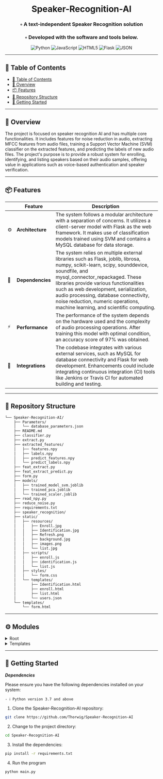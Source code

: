 <div align="center">
<h1 align="center">
<br>Speaker-Recognition-AI
</h1>
<h3>◦ A text-independent Speaker Recognition solution  </h3>
<h3>◦ Developed with the software and tools below.</h3>

<p align="center">
    
<img src="https://img.shields.io/badge/Python-3776AB.svg?style&logo=Python&logoColor=white" alt="Python" />
<img src="https://img.shields.io/badge/JavaScript-F7DF1E.svg?style&logo=JavaScript&logoColor=black" alt="JavaScript" />
<img src="https://img.shields.io/badge/HTML5-E34F26.svg?style&logo=HTML5&logoColor=white" alt="HTML5" />
<img src="https://img.shields.io/badge/Flask-000000.svg?style&logo=Flask&logoColor=white" alt="Flask" />
<img src="https://img.shields.io/badge/JSON-000000.svg?style&logo=JSON&logoColor=white" alt="JSON" />
</p>
</div>

---

## 📖 Table of Contents
- [📖 Table of Contents](#-table-of-contents)
- [📍 Overview](#-overview)
- [📦 Features](#-features)
- [📂 Repository Structure](#-repository-structure)
- [🚀 Getting Started](#-getting-started)

---


## 📍 Overview

The project is focused on speaker recognition AI and has multiple core functionalities. It includes features for noise reduction in audio, extracting MFCC features from audio files, training a Support Vector Machine (SVM) classifier on the extracted features, and predicting the labels of new audio files. The project's purpose is to provide a robust system for enrolling, identifying, and listing speakers based on their audio samples, offering value in applications such as voice-based authentication and speaker verification.

---

## 📦 Features

|    | Feature            | Description                                                                                                        |
|----|--------------------|--------------------------------------------------------------------------------------------------------------------|
| ⚙️ | **Architecture**   | The system follows a modular architecture with a separation of concerns. It utilizes a client-server model with Flask as the web framework. It makes use of classification models trained using SVM and contains a MySQL database for data storage.|
| 🔗 | **Dependencies**   | The system relies on multiple external libraries such as Flask, joblib, librosa, numpy, scikit-learn, scipy, sounddevice, soundfile, and mysql_connector_repackaged. These libraries provide various functionalities such as web development, serialization, audio processing, database connectivity, noise reduction, numeric operations, machine learning, and scientific computing.|
| ⚡️ | **Performance**    | The performance of the system depends on the hardware used and the complexity of audio processing operations. After training this model with optimal condition, an accuracy score of 97% was obtained.|
| 🔌 | **Integrations**   | The codebase integrates with various external services, such as MySQL for database connectivity and Flask for web development. Enhancements could include integrating continuous integration (CI) tools like Jenkins or Travis CI for automated building and testing.|
---


## 📂 Repository Structure

```sh
└── Speaker-Recognition-AI/
    ├── Parameters/
    │   └── database_parameters.json
    ├── README.md
    ├── classifier.py
    ├── extract.py
    ├── extracted_features/
    │   ├── features.npy
    │   ├── labels.npy
    │   ├── predict_features.npy
    │   └── predict_labels.npy
    ├── feat_extract.py
    ├── feat_extract_predict.py
    ├── form.py
    ├── models/
    │   ├── trained_model_svm.joblib
    │   ├── trained_pca.joblib
    │   └── trained_scaler.joblib
    ├── read_npy.py
    ├── reduce_noise.py
    ├── requirements.txt
    ├── speaker_recognition/
    ├── static/
    │   ├── resources/
    │   │   ├── Enroll.jpg
    │   │   ├── Identification.jpg
    │   │   ├── Refresh.png
    │   │   ├── background.jpg
    │   │   ├── images.png
    │   │   └── list.jpg
    │   ├── scripts/
    │   │   ├── enroll.js
    │   │   ├── identification.js
    │   │   └── list.js
    │   ├── styles/
    │   │   └── form.css
    │   └── templates/
    │       ├── Identification.html
    │       ├── enroll.html
    │       ├── list.html
    │       └── users.json
    └── templates/
        └── form.html
```


---

## ⚙️ Modules

<details closed><summary>Root</summary>

| File                                                                                                           | Summary                                                                                                                                                                                                                                                                                                                                                                                                                                                                                                                                                                                                                                                                                                                       |
| ---                                                                                                            | ---                                                                                                                                                                                                                                                                                                                                                                                                                                                                                                                                                                                                                                                                                                                           |
| [requirements.txt](https://github.com/Thorwig/Speaker-Recognition-AI/blob/main/requirements.txt)               | This code utilizes Flask for web development, joblib for serialization, librosa for audio processing, and mysql_connector_repackaged for database connectivity. It also includes functionalities for noise reduction, numeric operations using numpy, machine learning with scikit-learn, scientific computing with scipy, and audio handling using sounddevice and soundfile.                                                                                                                                                                                                                                                                                                                                                |
| [extract.py](https://github.com/Thorwig/Speaker-Recognition-AI/blob/main/extract.py)                           | This code snippet calculates the duration of an audio file, reduces noise in the audio using a separate module, and removes any directories that have fewer than 3 files in a given directory.                                                                                                                                                                                                                                                                                                                                                                                                                                                                                                                                |
| [feat_extract.py](https://github.com/Thorwig/Speaker-Recognition-AI/blob/main/feat_extract.py)                 | This code snippet processes audio files to extract MFCC features. It can either read from a specific file or capture audio from a device's input. The extracted features are then used to create a feature matrix. The code also handles error cases. The extracted features and corresponding labels are returned as numpy arrays.                                                                                                                                                                                                                                                                                                                                                                                           |
| [read_npy.py](https://github.com/Thorwig/Speaker-Recognition-AI/blob/main/read_npy.py)                         | The code reads and saves audio classification features and labels from numpy files. It prints the loaded labels and has commented out code to remove specific labels and corresponding features.                                                                                                                                                                                                                                                                                                                                                                                                                                                                                                                              |
| [reduce_noise.py](https://github.com/Thorwig/Speaker-Recognition-AI/blob/main/reduce_noise.py)                 | This code uses the scipy and noisereduce libraries to reduce noise in an audio file. It reads the audio file, applies noise reduction, and saves the cleaned audio as a new file. The file name is modified to indicate that it has been noise reduced. The function returns the path of the reduced file.                                                                                                                                                                                                                                                                                                                                                                                                                    |
| [classifier.py](https://github.com/Thorwig/Speaker-Recognition-AI/blob/main/classifier.py)                     | This code comprises two functions. The first function, "svm_classifier()", trains a Support Vector Machine (SVM) classifier on a given dataset. It preprocesses the data by scaling and applying Principal Component Analysis (PCA) for dimensionality reduction. The trained model, scaler, and PCA objects are saved for future use. The accuracy of the model on a test set is printed and returned.The second function, "svm_predict()", uses the trained model, scaler, and PCA objects to make predictions on a new dataset. It provides the predicted classes, a score indicating the confidence of the predictions, and a relevance matrix highlighting the top two predicted classes and their corresponding scores. |
| [form.py](https://github.com/Thorwig/Speaker-Recognition-AI/blob/main/form.py)                                 | This code is a Flask web application that allows users to enroll and identify themselves based on audio samples. It uses feature extraction, classification, and a MySQL database to support these functionalities. The code can handle audio file upload, transform audio from mp3 to wav format, extract features from audio, save features and labels, perform classification using SVM, and retrieve and delete data from the database.                                                                                                                                                                                                                                                                                   |
| [feat_extract_predict.py](https://github.com/Thorwig/Speaker-Recognition-AI/blob/main/feat_extract_predict.py) | The code allows for extracting features from audio files and predicting their labels. It uses the Librosa library to compute MFCC features, and extracts statistical characteristics such as mean, standard deviation, skewness, maximum value, median, and minimum value. It can process either a specified file or audio input from a device. The extracted features are then used to train a machine learning model for classification.                                                                                                                                                                                                                                                                                    |

</details>

<details closed><summary>Templates</summary>

| File                                                                                         | Summary                                                                                                                                                                                                                                                                                                    |
| ---                                                                                          | ---                                                                                                                                                                                                                                                                                                        |
| [form.html](https://github.com/Thorwig/Speaker-Recognition-AI/blob/main/templates/form.html) | This code is a basic HTML template that creates a speaker recognition web application. It includes a navigation menu and three sections for enrolling, listing, and identifying speakers. Each section has a button and an image. The code also includes a placeholder for displaying verification output. |

</details>

---

## 🚀 Getting Started

***Dependencies***

Please ensure you have the following dependencies installed on your system:

`- ℹ️ Python version 3.7 and above`

1. Clone the Speaker-Recognition-AI repository:
```sh
git clone https://github.com/Thorwig/Speaker-Recognition-AI
```

2. Change to the project directory:
```sh
cd Speaker-Recognition-AI
```

3. Install the dependencies:
```sh
pip install -r requirements.txt
```
4. Run the program
```sh
python main.py
```
